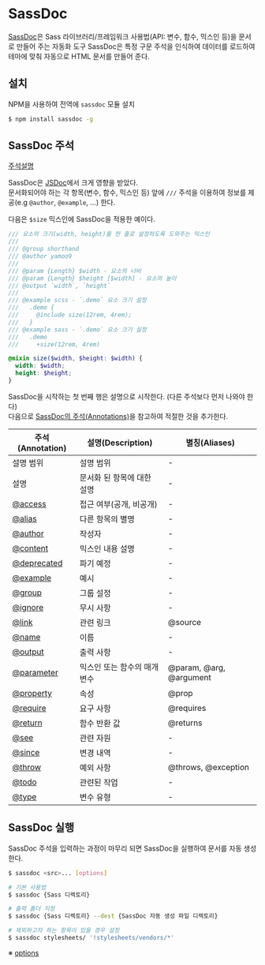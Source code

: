 # SassDoc

[SassDoc](http://sassdoc.com/)은 Sass 라이브러리/프레임워크 사용법(API: 변수, 함수, 믹스인 등)을 문서로 만들어 주는 자동화 도구
 SassDoc은 특정 구문 주석을 인식하여 데이터를 로드하여 테마에 맞춰 자동으로 HTML 문서를 만들어 준다.

## 설치

NPM을 사용하여 전역에 `sassdoc` 모듈 설치

```sh
$ npm install sassdoc -g
```

## SassDoc 주석

[주석설명](annotations.md)

SassDoc은 [JSDoc](http://usejsdoc.org/)에서 크게 영향을 받았다.  
문서화되어야 하는 각 항목(변수, 함수, 믹스인 등) 앞에 `///` 주석을 이용하여 정보를 제공(e.g `@author`, `@example`, ...) 한다.  

 다음은 `$size` 믹스인에 SassDoc을 적용한 예이다.

```scss
/// 요소의 크기(width, height)를 한 줄로 설정하도록 도와주는 믹스인
///
/// @group shorthand
/// @author yamoo9
///
/// @param {Length} $width - 요소의 너비
/// @param {Length} $height [$width] - 요소의 높이
/// @output `width`, `height`
///
/// @example scss - `.demo` 요소 크기 설정
///   .demo {
///     @include size(12rem, 4rem);
///   }
/// @example sass - `.demo` 요소 크기 설정
///   .demo
///     +size(12rem, 4rem)

@mixin size($width, $height: $width) {
  width: $width;
  height: $height;
}
```

SassDoc을 시작하는 첫 번째 행은 설명으로 시작한다. (다른 주석보다 먼저 나와야 한다)  
다음으로 [SassDoc의 주석(Annotations)](http://sassdoc.com/annotations/)을 참고하여 적절한 것을 추가한다.

주석(Annotation) | 설명(Description) | 별칭(Aliases)
--- | --- | ---
설명 범위 | 설명 범위 | -
설명 | 문서화 된 항목에 대한 설명 | -
[@access](#access) | 접근 여부(공개, 비공개) | -
[@alias](#alias) | 다른 항목의 별명 | -
[@author](#author) | 작성자 | -
[@content](#content) | 믹스인 내용 설명 | -
[@deprecated](#deprecated) | 파기 예정 | -
[@example](#example) | 예시 | -
[@group](#group) | 그룹 설정 | -
[@ignore](#ignore) | 무시 사항 | -
[@link](#link) | 관련 링크 | @source
[@name](#name) | 이름 | -
[@output](#output) | 출력 사항 | -
[@parameter](#parameter) | 믹스인 또는 함수의 매개변수 | @param, @arg, @argument
[@property](#property) | 속성 | @prop
[@require](#require) | 요구 사항 | @requires
[@return](#return) | 함수 반환 값 | @returns
[@see](#see) | 관련 자원 | -
[@since](#since) | 변경 내역 | -
[@throw](#throw) | 예외 사항 | @throws, @exception
[@todo](#todo) | 관련된 작업 | -
[@type](#type) | 변수 유형 | -


## SassDoc 실행

SassDoc 주석을 입력하는 과정이 마무리 되면 SassDoc을 실행하여 문서를 자동 생성한다.

```sh
$ sassdoc <src>... [options]

# 기본 사용법
$ sassdoc {Sass 디렉토리}

# 출력 폴더 지정
$ sassdoc {Sass 디렉토리} --dest {SassDoc 자동 생성 파일 디렉토리}

# 제외하고자 하는 항목이 있을 경우 설정
$ sassdoc stylesheets/ '!stylesheets/vendors/*'
```

※ [options](http://sassdoc.com/getting-started/#options)